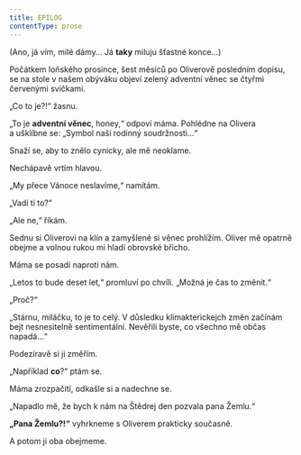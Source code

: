 ```yaml
---
title: EPILOG
contentType: prose
---
```


<section>

(Ano, já vím, milé dámy… Já **taky** miluju šťastné konce…)

Počátkem loňského prosince, šest měsíců po Oliverově posledním dopisu, se na stole v našem obýváku objeví zelený adventní věnec se čtyřmi červenými svíčkami.

„Co to je?!“ žasnu.

„To je **adventní věnec**, honey,“ odpoví máma. Pohlédne na Olivera a ušklíbne se: „Symbol naší rodinný soudržnosti…“

Snaží se, aby to znělo cynicky, ale mě neoklame.

Nechápavě vrtím hlavou.

„My přece Vánoce neslavíme,“ namítám.

„Vadí ti to?“

„Ale ne,“ říkám.

Sednu si Oliverovi na klín a zamyšleně si věnec prohlížím. Oliver mě opatrně obejme a volnou rukou mi hladí obrovské břicho.

Máma se posadí naproti nám.

„Letos to bude deset let,“ promluví po chvíli. „Možná je čas to změnit.“

„Proč?“

„Stárnu, miláčku, to je to celý. V důsledku klimakterickejch změn začínám bejt nesnesitelně sentimentální. Nevěřili byste, co všechno mě občas napadá…“

Podezíravě si ji změřím.

„Například **co**?“ ptám se.

Máma zrozpačití, odkašle si a nadechne se.

„Napadlo mě, že bych k nám na Štědrej den pozvala pana Žemlu.“

**„Pana Žemlu?!“** vyhrkneme s Oliverem prakticky současně.

A potom ji oba obejmeme.

</section>

